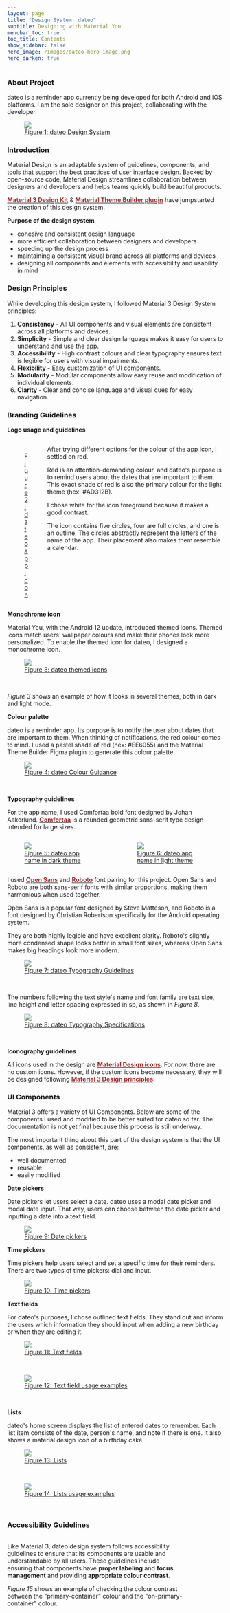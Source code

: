 ```yaml
---
layout: page
title: "Design System: dateo"
subtitle: Designing with Material You
menubar_toc: true
toc_title: Contents
show_sidebar: false
hero_image: /images/dateo-hero-image.png
hero_darken: true
---
```


<html lang = "en">
    <head>
      <meta charset="utf-8">
      <meta name="viewport" content="width=device-width, initial-scale=1">
    </head>
    <body>
      <div class="section is-centered">
            <h3 id="about-project" class="is-size-4-mobile">About Project</h3>
                <p>
                    dateo is a reminder app currently being developed for both Android and iOS 
                    platforms. I am the sole designer on this project, collaborating with the 
                    developer.
                </p>
                <a href="/images/dateo-design-system-feature-graphics.png">
                    <figure>
                        <img src="/images/dateo-design-system-feature-graphics.png">
                        <figcaption>Figure 1: dateo Design System</figcaption>
                    </figure>
                </a>
            <h3 id="introduction" class="is-size-4-mobile">Introduction</h3>
                <p>
                    Material Design is an adaptable system of guidelines, components, and tools that 
                    support the best practices of user interface design. Backed by open-source code, 
                    Material Design streamlines collaboration between designers and developers and 
                    helps teams quickly build beautiful products.
                </p>
                <p>
                    <a href="https://www.figma.com/community/file/1035203688168086460" target="_blank">
                    <font color="brown"><strong>Material 3 Design Kit</strong></font></a> & 
                    <a href="https://www.figma.com/community/plugin/1034969338659738588/Material-Theme-Builder"
                    target="_blank"><font color="brown">
                    <strong>Material Theme Builder plugin</strong></font></a> have jumpstarted the creation of 
                    this design system. 
                </p>
                <p><strong>Purpose of the design system</strong></p>
                    <ul>
                        <li>cohesive and consistent design language</li>
                        <li>more efficient collaboration between designers and developers</li>
                        <li>speeding up the design process</li>
                        <li>maintaining a consistent visual brand across all platforms and devices</li>
                        <li>designing all components and elements with accessibility and usability in mind</li>
                    </ul>
            <h3 id="design-principles" class="is-size-4-mobile">Design Principles</h3>
                <p>While developing this design system, I followed Material 3 Design System principles:</p>
                <ol>
                    <li><strong>Consistency</strong> - All UI components and visual elements are consistent across all platforms and devices.</li>
                    <li><strong>Simplicity</strong> - Simple and clear design language makes it easy for users to understand and use the app.</li>
                    <li><strong>Accessibility</strong> - High contrast colours and clear typography ensures text is legible for users with visual impairments.</li>
                    <li><strong>Flexibility</strong> - Easy customization of UI components.</li>
                    <li><strong>Modularity</strong> - Modular components allow easy reuse and modification of individual elements.</li>
                    <li><strong>Clarity</strong> - Clear and concise language and visual cues for easy navigation.</li>
                </ol>
            <h3 id="branding-guidelines" class="is-size-4-mobile">Branding Guidelines</h3>
            <p><strong>Logo usage and guidelines</strong></p>
                <div class="columns is-vcentered block">
                    <div class="column">
                        <a href="/images/dateo_ic_primary-rounded.png">
                            <figure>
                                <img src="/images/dateo_ic_primary-rounded.png">
                                <figcaption>Figure 2: dateo app icon</figcaption>
                            </figure>
                        </a>
                    </div>
                    <div class="column">
                        <p>After trying different options for the colour of the app icon, I settled on red.</p>
                        <p>Red is an attention-demanding colour, and dateo's purpose is to remind users about the 
                        dates that are important to them. This exact shade of red is also the primary colour 
                        for the light theme (hex: #AD312B). </p>
                        <p>I chose white for the icon foreground because it makes a good contrast.</p>
                        <p>The icon contains five circles, four are full circles, and one is an outline. 
                        The circles abstractly represent the letters of the name of the app. 
                        Their placement also makes them resemble a calendar. </p>
                    </div>
                </div>
            <p><strong>Monochrome icon</strong></p>
                <p>Material You, with the Android 12 update, introduced themed icons. 
                Themed icons match users' wallpaper colours and make their phones look more personalized. 
                To enable the themed icon for dateo, I designed a monochrome icon.</p>
                <a href="/images/dateo-monochrome-icons-2.png">
                    <figure>
                        <img src="/images/dateo-monochrome-icons-2.png">
                        <figcaption>Figure 3: dateo themed icons</figcaption>
                    </figure>
                </a>
                <br>
                <p><i>Figure 3</i> shows an example of how it looks in several themes, both in dark and light mode.</p>
            <p><strong>Colour palette</strong></p>
            <p>dateo is a reminder app. Its purpose is to notify the user about dates that are important to them. 
            When thinking of notifications, the red colour comes to mind. I used a pastel shade of red (hex: #EE6055) 
            and the Material Theme Builder Figma plugin to generate this colour palette. </p>
            <a href="/images/dateo-colour-guidance.png">
                    <figure>
                        <img src="/images/dateo-colour-guidance.png">
                        <figcaption>Figure 4: dateo Colour Guidance</figcaption>
                    </figure>
                </a>
            <br>
            <p><strong>Typography guidelines</strong></p>
                <p>For the app name, I used Comfortaa bold font designed by Johan Aakerlund. <a href="https://fonts.google.com/specimen/Comfortaa" 
                target="_blank"><font color="brown"><strong>Comfortaa</strong></font></a> is a rounded geometric 
                sans-serif type design intended for large sizes. </p>
                <div class="columns">
                    <div class="column">
                        <a href="/images/dateo-dark-theme-app-name-cropped.png">
                            <figure>
                                <img src="/images/dateo-dark-theme-app-name-cropped.png">
                                <figcaption>Figure 5: dateo app name in dark theme</figcaption>
                            </figure>
                        </a>
                    </div>
                    <div class="column">
                        <a href="/images/dateo-light-theme-app-name-cropped.png">
                            <figure>
                                <img src="/images/dateo-light-theme-app-name-cropped.png">
                                <figcaption>Figure 6: dateo app name in light theme</figcaption>
                            </figure>
                        </a>
                    </div>
                </div>
                <p>I used <a href="https://fonts.google.com/specimen/Open+Sans" target="_blank">
                <font color="brown"><strong>Open Sans</strong></font></a> and <a href="https://fonts.google.com/specimen/Roboto"
                target="_blank"><font color="brown"><strong>Roboto</strong></font></a> font pairing for this project.
                Open Sans and Roboto are both sans-serif fonts with similar proportions, making them harmonious when used together. 
                </p>
                <p>Open Sans is a popular font designed by Steve Matteson, and Roboto is a font designed by Christian Robertson 
                specifically for the Android operating system.</p>
                <p>They are both highly legible and have excellent clarity. Roboto's slightly more condensed shape looks better 
                in small font sizes, whereas Open Sans makes big headings look more modern. </p>
                <a href="/images/dateo-typography.png">
                    <figure>
                        <img src="/images/dateo-typography.png">
                        <figcaption>Figure 7: dateo Typography Guidelines</figcaption>
                    </figure>
                </a>
                <br>
                <p>The numbers following the text style's name and font family are text size, 
                line height and letter spacing expressed in sp, as shown in <i>Figure 8</i>. </p>
                <a href="/images/dateo-typography-specs.png">
                    <figure>
                        <img src="/images/dateo-typography-specs.png">
                        <figcaption>Figure 8: dateo Typography Specifications</figcaption>
                    </figure>
                </a>
                <br>
            <p><strong>Iconography guidelines</strong></p>
            <p>All icons used in the design are <a href="https://fonts.google.com/icons" target="_blank">
            <font color="brown"><strong>Material Design icons</strong></font></a>. 
            For now, there are no custom icons. However, if the custom icons become necessary, 
            they will be designed following <a href="https://m3.material.io/styles/icons/designing-icons" target="blank">
            <font color="brown"><strong>Material 3 Design principles</strong></font></a>.</p>
            <h3 id="ui-components" class="is-size-4-mobile">UI Components</h3>
            <p>Material 3 offers a variety of UI Components. Below are some of the components I used and modified to be 
            better suited for dateo so far. The documentation is not yet final because this process is still underway. </p>
            <p>The most important thing about this part of the design system is that the UI components, as well as consistent, are:</p>
            <ul>
                <li>well documented</li>
                <li>reusable</li>
                <li>easily modified</li>
            </ul>
            <p><strong>Date pickers</strong></p>
                <p>Date pickers let users select a date. dateo uses a modal date picker and modal 
                date input. That way, users can choose between the date picker and inputting a date 
                into a text field. </p>
                <a href="/images/dateo-date-pickers.png">
                    <figure>
                        <img src="/images/dateo-date-pickers.png">
                        <figcaption>Figure 9: Date pickers</figcaption>
                    </figure>
                </a>
            <p><strong>Time pickers</strong></p>
                <p>Time pickers help users select and set a specific time for their reminders. 
                There are two types of time pickers: dial and input. </p>
                <a href="/images/dateo-time-picker.png">
                    <figure>
                        <img src="/images/dateo-time-picker.png">
                        <figcaption>Figure 10: Time pickers</figcaption>
                    </figure>
                </a>
            <p><strong>Text fields</strong></p>
                <p>For dateo's purposes, I chose outlined text fields. They stand out and inform the
                users which information they should input when adding a new birthday or when they are 
                editing it. </p>
                <a href="/images/dateo-text-fields.png">
                    <figure>
                        <img src="/images/dateo-text-fields.png">
                        <figcaption>Figure 11: Text fields</figcaption>
                    </figure>
                </a>
            <br>
            <a href="/images/dateo-text-field-usage-examples.png">
                    <figure>
                        <img src="/images/dateo-text-field-usage-examples.png">
                        <figcaption>Figure 12: Text field usage examples</figcaption>
                    </figure>
            </a>
            <br>
            <p><strong>Lists</strong></p>
                <p>dateo's home screen displays the list of entered dates to remember. Each list item 
                consists of the date, person's name, and note if there is one. It also shows a material 
                design icon of a birthday cake.</p>
                <a href="/images/dateo-lists.png">
                    <figure>
                        <img src="/images/dateo-lists.png">
                        <figcaption>Figure 13: Lists</figcaption>
                    </figure>
                </a>
                <br>
                <a href="/images/dateo-list-examples.png">
                    <figure>
                        <img src="/images/dateo-list-examples.png">
                        <figcaption>Figure 14: Lists usage examples</figcaption>
                    </figure>
                </a>
                <br>
            <h3 id="accessibility-guidelines" class="is-size-4-mobile">Accessibility Guidelines</h3>
                <div class="columns is-vcentered">
                    <div class="column">
                        <p>Like Material 3, dateo design system follows accessibility guidelines to ensure that its
                        components are usable and understandable by all users. These guidelines include ensuring that components have 
                        <strong>proper labeling</strong> and <strong>focus management</strong> and providing 
                        <strong>appropriate colour contrast</strong>.</p>
                        <p><i>Figure 15</i> shows an example of checking the colour contrast between the "primary-container" colour 
                        and the "on-primary-container" colour. </p>
                    </div>
                    <div class="column">
                        <a href="/images/dateo-contrast-accessibility-figma-screenshot.png">
                            <figure>
                                <img src="/images/dateo-contrast-accessibility-figma-screenshot.png" height="80%" width="80%">
                                <figcaption>Figure 15: Colour Contrast example</figcaption>
                            </figure>
                        </a>
                    </div>
                </div>
                <div class="columns is-vcentered">
                    <div class="column">
                        <a href="/images/dateo-light-theme-choose-reminder-time-focus-on-clock.png">
                            <figure>
                                <img src="/images/dateo-light-theme-choose-reminder-time-focus-on-clock.png" height="60%" width="60%">
                                <figcaption>Figure 16: Set a Reminder Time Screen</figcaption>
                            </figure>
                        </a>
                    </div>
                    <div class="column">
                        <p>Furthermore, the focus management is visible in <i>Figure 16</i>. It shows the screen where the user 
                        chooses the reminder time, and the focus is on the pop-up clock. </p>
                        <p>There is a darker shade covering the background to accomplish that effect. But the shade is not too dark, 
                        so that background can still provide context. </p>
                        <p>This screen can also be an example of proper labelling. In the upper left corner of the clock, it says what 
                        the user is choosing - Reminder time. In addition, the standard "Cancel" and "OK" buttons are in the lower right 
                        corner.</p>
                    </div>
                </div>
            <h3 id="conclusion" class="is-size-4-mobile">Conclusion</h3>
                <p>This design system is still an ongoing project. The app is under development. 
                There are still plenty of things to design, modify or tweak. While creating this 
                design system, I followed the <a href ="https://atomicdesign.bradfrost.com/" target="_blank">
                <font color="brown"><strong>Atomic Design</strong></font></a> guidebook. Because of that 
                groundwork, further work and needed modifications should be easier to complete. Hopefully, 
                that will also help this design system stand the test of time. . 
                </p>
      </div>

</body>
</html>
